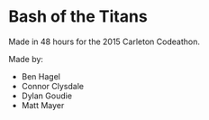 Bash of the Titans
===

Made in 48 hours for the 2015 Carleton Codeathon.

Made by:
- Ben Hagel
- Connor Clysdale
- Dylan Goudie
- Matt Mayer
